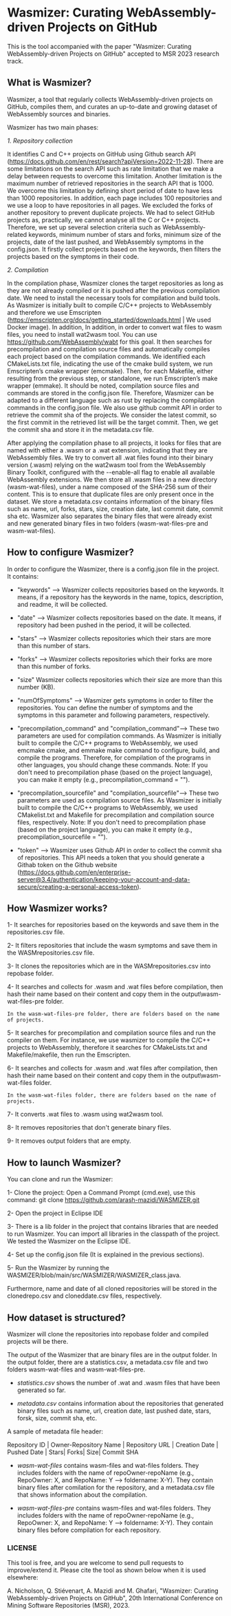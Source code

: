 # Wasmizer: Curating WebAssembly-driven Projects on GitHub
This is the tool accompanied with the paper "Wasmizer: Curating WebAssembly-driven Projects on GitHub" accepted to MSR 2023 research track.


## What is Wasmizer?
Wasmizer, a tool that regularly collects WebAssembly-driven projects on GitHub, compiles them, and curates an up-to-date and growing dataset of WebAssembly sources and binaries.

Wasmizer has two main phases:

_1. Repository collection_

It identifies C and C++ projects on GitHub using Github search API (https://docs.github.com/en/rest/search?apiVersion=2022-11-28). There are some limitations on the search API such as rate limitation that we make a delay between requests to overcome this limitation. Another limitation is the maximum number of retrieved repositories in the search API that is 1000. We overcome this limitation by defining short period of date to have less than 1000 repositories. In addition, each page includes 100 repositories and we use a loop to have repositories in all pages.
We excluded the forks of another repository to prevent duplicate projects.
We had to select GitHub projects as, practically, we cannot analyse all the C or C++ projects. Therefore, we set up several selection criteria such as WebAssembly-related keywords, minimum number of stars and forks, minimum size of the projects, date of the last pushed, and WebAssembly symptoms in the config.json. It firstly collect projects based on the keywords, then filters the projects based on the symptoms in their code.

_2. Compilation_

In the compilation phase, Wasmizer clones the target repositories as long as they are not already compiled or it is pushed after the previous compilation date. We need to install the necessary tools for compilation and build tools. As Wasmizer is initially built to compile C/C++ projects to WebAssembly and therefore we use Emscripten (https://emscripten.org/docs/getting_started/downloads.html | We used Docker image). In addition, In addition, in order to convert wat files to wasm files, you need to install wat2wasm tool. You can use https://github.com/WebAssembly/wabt for this goal. 
It then searches for precompilation and compilation source files and automatically compiles each project based on the compilation commands. We identified each CMakeLists.txt file, indicating the use of the cmake build system, we run Emscripten’s cmake wrapper (emcmake). Then, for each Makefile, either resulting from the previous step, or standalone, we run Emscripten’s make wrapper (emmake). It should be noted, compilation source files and commands are stored in the config.json file. Therefore, Wasmizer can be adapted to a different language such as rust by replacing the compilation commands in the config.json file. We also use github commit API in order to retrieve the commit sha of the projects. We consider the latest commit, so the first commit in the retrieved list will be the target commit. Then, we get the commit sha and store it in the metadata.csv file. 

After applying the compilation phase to all projects, it looks for files that are named with either a .wasm or a .wat extension, indicating that they are WebAssembly files. We try to convert all .wat files found into their binary version (.wasm) relying on the wat2wasm tool from the WebAssembly Binary Toolkit, configured with the --enable-all flag to enable all available WebAssembly extensions. We then store all .wasm files in a new directory (wasm-wat-files), under a name composed of the SHA-256 sum of their content. This is to ensure that duplicate files are only present once in the dataset. We store a metadata.csv contains information of the binary files such as name, url, forks, stars, size, creation date, last commit date, commit sha etc.
Wasmizer also separates the binary files that were already exist and new generated binary files in two folders (wasm-wat-files-pre and wasm-wat-files). 


## How to configure Wasmizer?

In order to configure the Wasmizer, there is a config.json file in the project. It contains: 

* "keywords" --> Wasmizer collects repositories based on the keywords. It means, if a repository has the keywords in the name, topics, description, and readme, it will be collected.

* "date" --> Wasmizer collects repositories based on the date. It means, if repository had been pushed in the period, it will be collected.

* "stars" --> Wasmizer collects repositories which their stars are more than this number of stars.

* "forks" --> Wasmizer collects repositories which their forks are more than this number of forks.

* "size" Wasmizer collects repositories which their size are more than this number (KB).

* "numOfSymptoms" --> Wasmizer gets symptoms in order to filter the repositories. You can define the number of symptoms and the symptoms in this parameter and following parameters, respectively.

* "precompilation_command" and "compilation_command"--> These two parameters are used for compilation commands. As Wasmizer is initially built to compile the C/C++ programs to WebAssembly, we used emcmake cmake, and emmake make command to configure, build, and compile the programs. Therefore, for compilation of the programs in other languages, you should change these commands.
Note: If you don't need to precompilation phase (based on the project language), you can make it empty (e.g., precompilation_command = "").

* "precompilation_sourcefile" and "compilation_sourcefile"--> These two parameters are used as compilation source files. As Wasmizer is initially built to compile the C/C++ programs to WebAssembly, we used CMakelist.txt and Makefile for precompilation and compilation source files, respectively.
Note: If you don't need to precompilation phase (based on the project language), you can make it empty (e.g., precompilation_sourcefile = "").

* "token" --> Wasmizer uses Github API in order to collect the commit sha of repositories. This API needs a token that you should generate a Githab token on the Github website (https://docs.github.com/en/enterprise-server@3.4/authentication/keeping-your-account-and-data-secure/creating-a-personal-access-token). 

## How Wasmizer works?
1- It searches for repositories based on the keywords and save them in the repositories.csv file.

2- It filters repositories that include the wasm symptoms and save them in the WASMrepositories.csv file.

3- It clones the repositories which are in the WASMrepositories.csv into repobase folder.

4- It searches and collects for .wasm and .wat files before compilation, then hash their name based on their content and copy them in the output\\wasm-wat-files-pre folder.

	In the wasm-wat-files-pre folder, there are folders based on the name of projects.
 
5- It searches for precompilation and compilation source files and run the compiler on them. For instance, we use wasmizer to compile the C/C++ projects to WebAssembly, therefore it searches for CMakeLists.txt and Makefile/makefile, then run the Emscripten.

6- It searches and collects for .wasm and .wat files after compilation, then hash their name based on their content and copy them in the output\\wasm-wat-files folder.

	In the wasm-wat-files folder, there are folders based on the name of projects.

7- It converts .wat files to .wasm using wat2wasm tool.

8- It removes repositories that don't generate binary files.

9- It removes output folders that are empty.

## How to launch Wasmizer?

You can clone and run the Wasmizer:

1- Clone the project: Open a Command Prompt (cmd.exe), use this command: git clone https://github.com/arash-mazidi/WASMIZER.git

2- Open the project in Eclipse IDE

3- There is a lib folder in the project that contains libraries that are needed to run Wasmizer. You can import all libraries in the classpath of the project. We tested the Wasmizer on the Eclipse IDE.

4- Set up the config.json file (It is explained in the previous sections).

5- Run the Wasmizer by running the WASMIZER/blob/main/src/WASMIZER/WASMIZER_class.java.


Furthermore, name and date of all cloned repositories will be stored in the clonedrepo.csv and cloneddate.csv files, respectively.


## How dataset is structured?

Wasmizer will clone the repositories into repobase folder and compiled projects will be there. 

The output of the Wasmizer that are binary files are in the output folder. In the output folder, there are a statistics.csv, a metadata.csv file and two folders wasm-wat-files and wasm-wat-files-pre.

* _statistics.csv_ shows the number of .wat and .wasm files that have been generated so far.

* _metadata.csv_ contains information about the repositories that generated binary files such as name, url, creation date, last pushed date, stars, forsk, size, commit sha, etc.

A sample of metadata file header:

Repository ID | Owner-Repository Name | Repository URL | Creation Date | Pushed Date | Stars| Forks| Size| Commit SHA

* _wasm-wat-files_ contains wasm-files and wat-files folders. They includes folders with the name of repoOwner-repoName (e.g., RepoOwner: X, and RepoName: Y --> foldername: X-Y). They contain binary files after comilation for the repository, and a metadata.csv file that shows information about the compilation.

* _wasm-wat-files-pre_ contains wasm-files and wat-files folders. They includes folders with the name of repoOwner-repoName (e.g., RepoOwner: X, and RepoName: Y --> foldername: X-Y). They contain binary files before compilation for each repository.

### LICENSE
This tool is free, and you are welcome to send pull requests to improve/extend it. Please cite the tool as shown below when it is used elsewhere:

A. Nicholson, Q. Stiévenart, A. Mazidi and M. Ghafari, "Wasmizer: Curating WebAssembly-driven Projects on GitHub", 20th International Conference on Mining Software Repositories (MSR), 2023.
